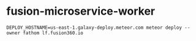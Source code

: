 # fusion-microservice-worker

`DEPLOY_HOSTNAME=us-east-1.galaxy-deploy.meteor.com meteor deploy --owner fathom lf.fusion360.io`
